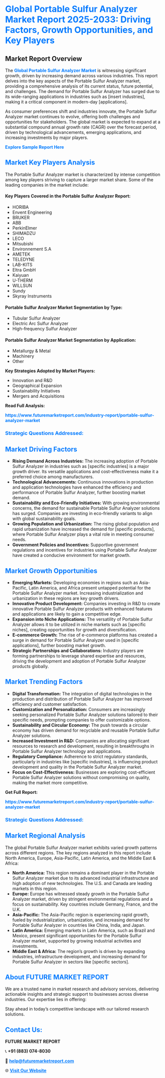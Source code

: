 <h1 style="color: #007BFF;">Global Portable Sulfur Analyzer Market Report 2025-2033: Driving Factors, Growth Opportunities, and Key Players</h1>

<section id="overview">
<h2>Market Report Overview</h2>
<p>The <a href="https://www.futuremarketreport.com/industry-report/portable-sulfur-analyzer-market" style="color: #007BFF; text-decoration: none;"><strong>Global Portable Sulfur Analyzer Market</strong></a> is witnessing significant growth, driven by increasing demand across various industries. This report delves into the key aspects of the Portable Sulfur Analyzer market, providing a comprehensive analysis of its current status, future potential, and challenges. The demand for Portable Sulfur Analyzer has surged due to its wide-ranging applications in industries such as [insert industries], making it a critical component in modern-day [applications].</p>
<p>As consumer preferences shift and industries innovate, the Portable Sulfur Analyzer market continues to evolve, offering both challenges and opportunities for stakeholders. The global market is expected to expand at a substantial compound annual growth rate (CAGR) over the forecast period, driven by technological advancements, emerging applications, and increasing investments by major players.</p>
</section>

<section id="overview">
<p><a href="https://www.futuremarketreport.com/request-sample/reportId=96505" style="color: #007BFF; text-decoration: none;"><strong>Explore Sample Report Here</strong></a></p>
</section>

<section id="key-players">
<h2 style="color: #007BFF;">Market Key Players Analysis</h2>
<p>The Portable Sulfur Analyzer market is characterized by intense competition among key players striving to capture a larger market share. Some of the leading companies in the market include:</p>
<h4>Key Players Covered in the Portable Sulfur Analyzer Report:</h4>
<ul><li>HORIBA</li><li>Envent Engineering</li><li>BRUKER</li><li>ABB</li><li>PerkinElmer</li><li>SHIMADZU</li><li>LECO</li><li>Mitsubishi</li><li>Environnement S.A</li><li>AMETEK</li><li>TELEDYNE</li><li>LAB-KITS</li><li>Eltra GmbH</li><li>Kaiyuan</li><li>U-THERM</li><li>WILLSUN</li><li>Sundy</li><li>Skyray Instruments</li></ul>
<h4>Portable Sulfur Analyzer Market Segmentation by Type:</h4>
<ul><li>Tubular Sulfur Analyzer</li><li>Electric Arc Sulfur Analyzer</li><li>High-frequency Sulfur Analyzer</li></ul>

<h4>Portable Sulfur Analyzer Market Segmentation by Application:</h4>
<ul><li>Metallurgy &amp; Metal</li><li>Machinery</li><li>Other</li></ul>
<p><strong>Key Strategies Adopted by Market Players:</strong></p>
<ul>
<li>Innovation and R&D</li>
<li>Geographical Expansion</li>
<li>Sustainability Initiatives</li>
<li>Mergers and Acquisitions</li>
</ul>
</section>

<section>
<p><strong>Read Full Analysis: </strong></p><a href="https://www.futuremarketreport.com/industry-report/portable-sulfur-analyzer-market" style="color: #007BFF; text-decoration: none;"><strong>https://www.futuremarketreport.com/industry-report/portable-sulfur-analyzer-market</strong></a>
<h3 style="color: #007BFF;">Strategic Questions Addressed:</h3>
</section>

<section id="driving-factors">
<h2 style="color: #007BFF;">Market Driving Factors</h2>
<ul>
<li><strong>Rising Demand Across Industries:</strong> The increasing adoption of Portable Sulfur Analyzer in industries such as [specific industries] is a major growth driver. Its versatile applications and cost-effectiveness make it a preferred choice among manufacturers.</li>
<li><strong>Technological Advancements:</strong> Continuous innovations in production and application technologies have enhanced the efficiency and performance of Portable Sulfur Analyzer, further boosting market demand.</li>
<li><strong>Sustainability and Eco-Friendly Initiatives:</strong> With growing environmental concerns, the demand for sustainable Portable Sulfur Analyzer solutions has surged. Companies are investing in eco-friendly variants to align with global sustainability goals.</li>
<li><strong>Growing Population and Urbanization:</strong> The rising global population and rapid urbanization have increased the demand for [specific products], where Portable Sulfur Analyzer plays a vital role in meeting consumer needs.</li>
<li><strong>Government Policies and Incentives:</strong> Supportive government regulations and incentives for industries using Portable Sulfur Analyzer have created a conducive environment for market growth.</li>
</ul>
</section>

<section id="growth-opportunities">
<h2 style="color: #007BFF;">Market Growth Opportunities</h2>
<ul>
<li><strong>Emerging Markets:</strong> Developing economies in regions such as Asia-Pacific, Latin America, and Africa present untapped potential for the Portable Sulfur Analyzer market. Increasing industrialization and urbanization in these regions are key growth drivers.</li>
<li><strong>Innovative Product Development:</strong> Companies investing in R&D to create innovative Portable Sulfur Analyzer products with enhanced features and applications are likely to gain a competitive edge.</li>
<li><strong>Expansion into Niche Applications:</strong> The versatility of Portable Sulfur Analyzer allows it to be utilized in niche markets such as [specific niches], creating opportunities for growth and diversification.</li>
<li><strong>E-commerce Growth:</strong> The rise of e-commerce platforms has created a surge in demand for Portable Sulfur Analyzer used in [specific applications], further boosting market growth.</li>
<li><strong>Strategic Partnerships and Collaborations:</strong> Industry players are forming partnerships to leverage shared expertise and resources, driving the development and adoption of Portable Sulfur Analyzer products globally.</li>
</ul>
</section>

<section id="trending-factors">
<h2 style="color: #007BFF;">Market Trending Factors</h2>
<ul>
<li><strong>Digital Transformation:</strong> The integration of digital technologies in the production and distribution of Portable Sulfur Analyzer has improved efficiency and customer satisfaction.</li>
<li><strong>Customization and Personalization:</strong> Consumers are increasingly seeking personalized Portable Sulfur Analyzer solutions tailored to their specific needs, prompting companies to offer customizable options.</li>
<li><strong>Sustainability and Circular Economy:</strong> The push towards a circular economy has driven demand for recyclable and reusable Portable Sulfur Analyzer solutions.</li>
<li><strong>Increased Investment in R&D:</strong> Companies are allocating significant resources to research and development, resulting in breakthroughs in Portable Sulfur Analyzer technology and applications.</li>
<li><strong>Regulatory Compliance:</strong> Adherence to strict regulatory standards, particularly in industries like [specific industries], is influencing product development and quality in the Portable Sulfur Analyzer market.</li>
<li><strong>Focus on Cost-Effectiveness:</strong> Businesses are exploring cost-efficient Portable Sulfur Analyzer solutions without compromising on quality, making the market more competitive.</li>
</ul>
</section>

<section>
<p><strong>Get Full Report: </strong></p><a href="https://www.futuremarketreport.com/industry-report/portable-sulfur-analyzer-market" style="color: #007BFF; text-decoration: none;"><strong>https://www.futuremarketreport.com/industry-report/portable-sulfur-analyzer-market</strong></a>
<h3 style="color: #007BFF;">Strategic Questions Addressed:</h3>
</section>


<section id="regional-analysis">
<h2 style="color: #007BFF;">Market Regional Analysis</h2>
<p>The global Portable Sulfur Analyzer market exhibits varied growth patterns across different regions. The key regions analyzed in this report include North America, Europe, Asia-Pacific, Latin America, and the Middle East & Africa:</p>
<ul>
<li><strong>North America:</strong> This region remains a dominant player in the Portable Sulfur Analyzer market due to its advanced industrial infrastructure and high adoption of new technologies. The U.S. and Canada are leading markets in this region.</li>
<li><strong>Europe:</strong> Europe has witnessed steady growth in the Portable Sulfur Analyzer market, driven by stringent environmental regulations and a focus on sustainability. Key countries include Germany, France, and the U.K.</li>
<li><strong>Asia-Pacific:</strong> The Asia-Pacific region is experiencing rapid growth, fueled by industrialization, urbanization, and increasing demand for Portable Sulfur Analyzer in countries like China, India, and Japan.</li>
<li><strong>Latin America:</strong> Emerging markets in Latin America, such as Brazil and Mexico, present significant opportunities for the Portable Sulfur Analyzer market, supported by growing industrial activities and investments.</li>
<li><strong>Middle East & Africa:</strong> The region’s growth is driven by expanding industries, infrastructure development, and increasing demand for Portable Sulfur Analyzer in sectors like [specific sectors].</li>
</ul>
</section>

<footer>
<h2 style="color: #007BFF;">About FUTURE MARKET REPORT</h2>
<p>We are a trusted name in market research and advisory services, delivering actionable insights and strategic support to businesses across diverse industries. Our expertise lies in offering:</p>

<p>Stay ahead in today’s competitive landscape with our tailored research solutions.</p>

<h2 style="color: #007BFF;">Contact Us:</h2>
<p><strong>FUTURE MARKET REPORT</strong></p>
<p>📞 <strong>+91 (883) 074-8030</strong></p>
<p>📧 <strong><a href="mailto:help@futuremarketreport.com" style="color: #007BFF;">help@futuremarketreport.com</a></strong></p>
<p>🌐 <strong><a href="https://www.futuremarketreport.com/" style="color: #007BFF;">Visit Our Website</a></strong></p>
</footer>